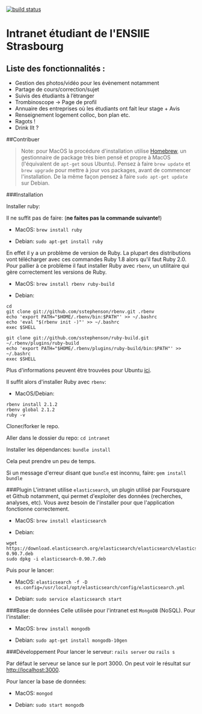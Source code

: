 [![build status](https://api.travis-ci.org/ares-ensiie/intranet.png)](https://travis-ci.org/ares-ensiie/intranet)

# Intranet étudiant de l'ENSIIE Strasbourg

## Liste des fonctionnalités :
- Gestion des photos/vidéo pour les évènement notamment
- Partage de cours/correction/sujet
- Suivis des étudiants à l’étranger
- Trombinoscope → Page de profil
- Annuaire des entreprises où les étudiants ont fait leur stage + Avis
- Renseignement logement colloc, bon plan etc.
- Ragots !
- Drink IIt ?

##Contribuer

> Note: pour MacOS la procédure d'installation utilise [Homebrew](http://brew.sh/), un gestionnaire de package très bien pensé et propre à MacOS (l'équivalent de `apt-get` sous Ubuntu). Pensez à faire `brew update` et `brew upgrade` pour mettre à jour vos packages, avant de commencer l'installation. 
De la même façon pensez à faire `sudo apt-get update` sur Debian.



###Installation

Installer ruby:

Il ne suffit pas de faire: (**ne faites pas la commande suivante!**)

- MacOS: 
`brew install ruby`
	
- Debian: 
`sudo apt-get install ruby`

En effet il y a un problème de version de Ruby. La plupart des distributions vont télécharger avec ces commandes Ruby 1.8 alors qu'il faut Ruby 2.0.
Pour pallier à ce problème il faut installer Ruby avec `rbenv`, un utilitaire qui gère correctement les versions de Ruby.

- MacOS:
`brew install rbenv ruby-build` 

- Debian:

```shell 
cd
git clone git://github.com/sstephenson/rbenv.git .rbenv
echo 'export PATH="$HOME/.rbenv/bin:$PATH"' >> ~/.bashrc
echo 'eval "$(rbenv init -)"' >> ~/.bashrc
exec $SHELL

git clone git://github.com/sstephenson/ruby-build.git ~/.rbenv/plugins/ruby-build
echo 'export PATH="$HOME/.rbenv/plugins/ruby-build/bin:$PATH"' >> ~/.bashrc
exec $SHELL
```
Plus d'informations peuvent être trouvées pour Ubuntu [ici](http://gorails.com/setup/ubuntu/13.10).

Il suffit alors d'installer Ruby avec `rbenv`:

- MacOS/Debian:

```shell
rbenv install 2.1.2
rbenv global 2.1.2
ruby -v
```
				
Cloner/forker le repo.
	

Aller dans le dossier du repo: 
`cd intranet`

Installer les dépendances:
`bundle install`
	
Cela peut prendre un peu de temps.
	
Si un message d'erreur disant que `bundle` est inconnu, faire: 
`gem install bundle`

###Plugin
L'intranet utilise `elasticsearch`, un plugin utilisé par Foursquare et Github notamment, qui permet d'exploiter des données (recherches, analyses, etc). Vous avez besoin de l'installer pour que l'application fonctionne correctement.

- MacOS:
`brew install elasticsearch`

- Debian:

```shell
wget https://download.elasticsearch.org/elasticsearch/elasticsearch/elasticsearch-0.90.7.deb
sudo dpkg -i elasticsearch-0.90.7.deb
```

Puis pour le lancer:

- MacOS: 
`elasticsearch -f -D es.config=/usr/local/opt/elasticsearch/config/elasticsearch.yml`

- Debian:
`sudo service elasticsearch start`

###Base de données
Celle utilisée pour l'intranet est `MongoDB` (NoSQL).
Pour l'installer:

- MacOS: 
`brew install mongodb`

- Debian:
`sudo apt-get install mongodb-10gen`

###Développement
Pour lancer le serveur: 
`rails server`
ou 
`rails s`
	
Par défaut le serveur se lance sur le port 3000. On peut voir le résultat sur [http://localhost:3000](http://localhost:3000]).

Pour lancer la base de données:
		
- MacOS: 
`mongod`

- Debian:
`sudo start mongodb`
